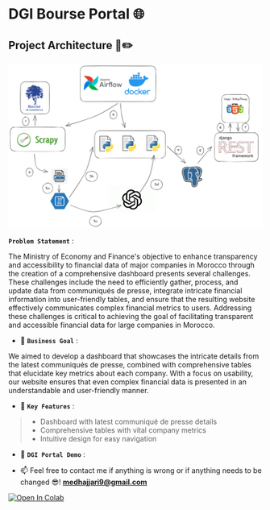 # DGI Bourse Portal 🌐

## Project Architecture 📐✏️
<img src="DGI_Project_schema.png">


**`Problem Statement`** : 

<p>The Ministry of Economy and Finance's objective to enhance transparency and accessibility to financial data of major companies in Morocco through the creation of a comprehensive dashboard presents several challenges. These challenges include the need to efficiently gather, process, and update data from communiqués de presse, integrate intricate financial information into user-friendly tables, and ensure that the resulting website effectively communicates complex financial metrics to users. Addressing these challenges is critical to achieving the goal of facilitating transparent and accessible financial data for large companies in Morocco.</p>

- 🎯 **`Business Goal`** : 

<p> We aimed to develop a dashboard that showcases the intricate details from the latest communiqués de presse, combined with comprehensive tables that elucidate key metrics about each company. With a focus on usability, our website ensures that even complex financial data is presented in an understandable and user-friendly manner.</p>

- 🎯 **`Key Features`** :

> - Dashboard with latest communiqué de presse details
> - Comprehensive tables with vital company metrics
> - Intuitive design for easy navigation

- 🎯 **`DGI Portal Demo`** :
  
- 📫 Feel free to contact me if anything is wrong or if anything needs to be changed 😎!  **medhajjari9@gmail.com**

<a href="https://colab.research.google.com/github/heisenberghj7/DGI-Bourse-Portal/" target="_blank"><img src="https://colab.research.google.com/assets/colab-badge.svg" alt="Open In Colab"/></a>
